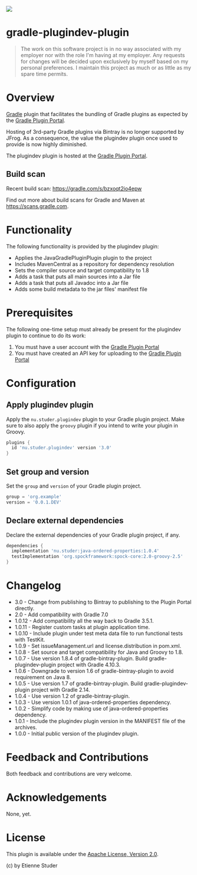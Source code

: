 <p align="left">
  <a href="https://github.com/etiennestuder/gradle-plugindev-plugin/actions?query=workflow%3A%22Build+Gradle+project%22"><img src="https://github.com/etiennestuder/gradle-plugindev-plugin/workflows/Build%20Gradle%20project/badge.svg"></a>
</p>

gradle-plugindev-plugin
=======================

> The work on this software project is in no way associated with my employer nor with the role I'm having at my employer. Any requests for changes will be decided upon exclusively by myself based on my personal preferences. I maintain this project as much or as little as my spare time permits.

# Overview

[Gradle](http://www.gradle.org) plugin that facilitates the bundling
of Gradle plugins as expected by the [Gradle Plugin Portal](http://plugins.gradle.org/).

Hosting of 3rd-party Gradle plugins via Bintray is no longer supported by JFrog. As a consequence, the value the
plugindev plugin once used to provide is now highly diminished.

The plugindev plugin is hosted at the [Gradle Plugin Portal](https://plugins.gradle.org/plugin/nu.studer.plugindev).

## Build scan

Recent build scan: https://gradle.com/s/bzxoqt2io4epw

Find out more about build scans for Gradle and Maven at https://scans.gradle.com.

# Functionality

The following functionality is provided by the plugindev plugin:

 * Applies the JavaGradlePluginPlugin plugin to the project
 * Includes MavenCentral as a repository for dependency resolution
 * Sets the compiler source and target compatibility to 1.8
 * Adds a task that puts all main sources into a Jar file
 * Adds a task that puts all Javadoc into a Jar file
 * Adds some build metadata to the jar files' manifest file

# Prerequisites

The following one-time setup must already be present for the plugindev plugin to continue to do its work:

1. You must have a user account with the [Gradle Plugin Portal](http://plugins.gradle.org/)
1. You must have created an API key for uploading to the [Gradle Plugin Portal](http://plugins.gradle.org/)

# Configuration

## Apply plugindev plugin

Apply the `nu.studer.plugindev` plugin to your Gradle plugin project. Make sure to also
apply the `groovy` plugin if you intend to write your plugin in Groovy.

```groovy
plugins {
  id 'nu.studer.plugindev' version '3.0'
}
```

## Set group and version

Set the `group` and `version` of your Gradle plugin project.

```groovy
group = 'org.example'
version = '0.0.1.DEV'
```

## Declare external dependencies

Declare the external dependencies of your Gradle plugin project, if any.

```groovy
dependencies {
  implementation 'nu.studer:java-ordered-properties:1.0.4'
  testImplementation 'org.spockframework:spock-core:2.0-groovy-2.5'
}
```

# Changelog
+ 3.0 - Change from publishing to Bintray to publishing to the Plugin Portal directly.
+ 2.0 - Add compatibility with Gradle 7.0
+ 1.0.12 - Add compatibility all the way back to Gradle 3.5.1.
+ 1.0.11 - Register custom tasks at plugin application time.
+ 1.0.10 - Include plugin under test meta data file to run functional tests with TestKit.
+ 1.0.9 - Set issueManagement.url and license.distribution in pom.xml.
+ 1.0.8 - Set source and target compatibility for Java and Groovy to 1.8.
+ 1.0.7 - Use version 1.8.4 of gradle-bintray-plugin. Build gradle-plugindev-plugin project with Gradle 4.10.3.
+ 1.0.6 - Downgrade to version 1.6 of gradle-bintray-plugin to avoid requirement on Java 8.
+ 1.0.5 - Use version 1.7 of gradle-bintray-plugin. Build gradle-plugindev-plugin project with Gradle 2.14.
+ 1.0.4 - Use version 1.2 of gradle-bintray-plugin.
+ 1.0.3 - Use version 1.0.1 of java-ordered-properties dependency.
+ 1.0.2 - Simplify code by making use of java-ordered-properties dependency.
+ 1.0.1 - Include the plugindev plugin version in the MANIFEST file of the archives.
+ 1.0.0 - Initial public version of the plugindev plugin.

# Feedback and Contributions

Both feedback and contributions are very welcome.

# Acknowledgements

None, yet.

# License

This plugin is available under the [Apache License, Version 2.0](http://www.apache.org/licenses/LICENSE-2.0.html).

(c) by Etienne Studer

